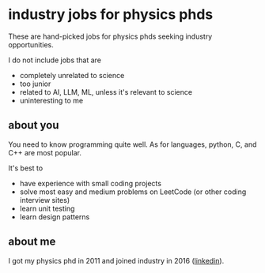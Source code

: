 # industry jobs for physics phds

These are hand-picked jobs for physics phds seeking industry opportunities.

I do not include jobs that are

- completely unrelated to science
- too junior
- related to AI, LLM, ML, unless it's relevant to science
- uninteresting to me

## about you
You need to know programming quite well.
As for languages, python, C, and C++ are most popular.

It's best to

- have experience with small coding projects
- solve most easy and medium problems on LeetCode (or other coding interview sites)
- learn unit testing
- learn design patterns

## about me

I got my physics phd in 2011 and joined industry in 2016 ([linkedin](https://www.linkedin.com/in/dong-zhou-84252914/)).
